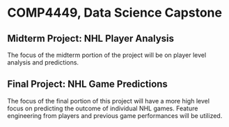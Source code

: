 # COMP4449, Data Science Capstone

## Midterm Project: NHL Player Analysis

The focus of the midterm portion of the project will be on player level analysis and predictions.

## Final Project: NHL Game Predictions

The focus of the final portion of this project will have a more high level focus 
on predicting the outcome of individual NHL games. Feature engineering from 
players and previous game performances will be utilized.

